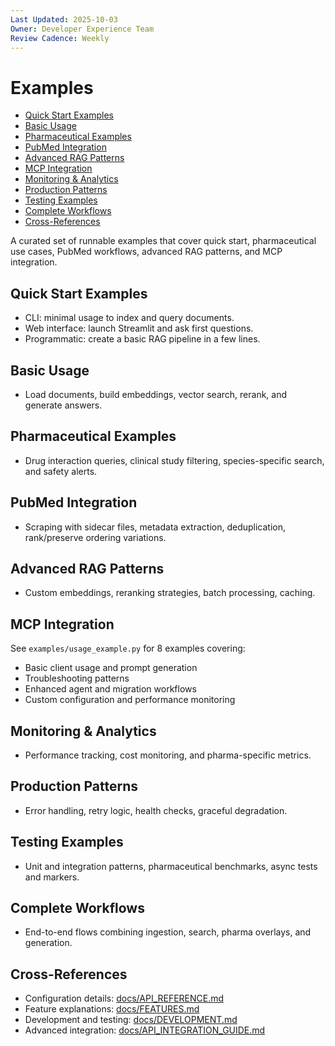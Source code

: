 ```yaml
---
Last Updated: 2025-10-03
Owner: Developer Experience Team
Review Cadence: Weekly
---
```


# Examples

<!-- TOC -->

- [Quick Start Examples](#quick-start-examples)
- [Basic Usage](#basic-usage)
- [Pharmaceutical Examples](#pharmaceutical-examples)
- [PubMed Integration](#pubmed-integration)
- [Advanced RAG Patterns](#advanced-rag-patterns)
- [MCP Integration](#mcp-integration)
- [Monitoring & Analytics](#monitoring--analytics)
- [Production Patterns](#production-patterns)
- [Testing Examples](#testing-examples)
- [Complete Workflows](#complete-workflows)
- [Cross-References](#cross-references)
<!-- /TOC -->

A curated set of runnable examples that cover quick start, pharmaceutical use cases, PubMed workflows, advanced RAG patterns, and MCP integration.

## Quick Start Examples

- CLI: minimal usage to index and query documents.
- Web interface: launch Streamlit and ask first questions.
- Programmatic: create a basic RAG pipeline in a few lines.

## Basic Usage

- Load documents, build embeddings, vector search, rerank, and generate answers.

## Pharmaceutical Examples

- Drug interaction queries, clinical study filtering, species-specific search, and safety alerts.

## PubMed Integration

- Scraping with sidecar files, metadata extraction, deduplication, rank/preserve ordering variations.

## Advanced RAG Patterns

- Custom embeddings, reranking strategies, batch processing, caching.

## MCP Integration

See `examples/usage_example.py` for 8 examples covering:

- Basic client usage and prompt generation
- Troubleshooting patterns
- Enhanced agent and migration workflows
- Custom configuration and performance monitoring

## Monitoring & Analytics

- Performance tracking, cost monitoring, and pharma-specific metrics.

## Production Patterns

- Error handling, retry logic, health checks, graceful degradation.

## Testing Examples

- Unit and integration patterns, pharmaceutical benchmarks, async tests and markers.

## Complete Workflows

- End-to-end flows combining ingestion, search, pharma overlays, and generation.

## Cross-References

- Configuration details: [docs/API_REFERENCE.md](API_REFERENCE.md)
- Feature explanations: [docs/FEATURES.md](FEATURES.md)
- Development and testing: [docs/DEVELOPMENT.md](DEVELOPMENT.md)
- Advanced integration: [docs/API_INTEGRATION_GUIDE.md](API_INTEGRATION_GUIDE.md)
